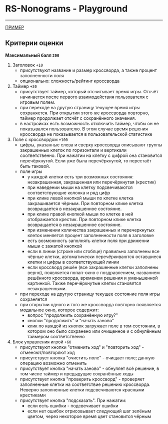 # RS-Nonograms - Playground

---

[ПРИМЕР](https://www.nonograms.ru/)

## Критерии оценки

**Максимальный балл `200`**

1. Заголовок `+10`
   - присутствуют название и размер кроссворда, а также процент заполненности поля
   - опционально: сложность/рейтинг кроссворда
2. Таймер `+30`
   - присутствует таймер, который отсчитывает время игры. Отсчёт начинается после первого взаимодействия пользователя с игровым полем.
   - при переходе на другую страницу текущее время игры сохраняется. При открытии этого же кроссворда повторно, таймер продолжает отсчёт с сохранённого значения.
   - в настройках есть возможность отключить таймер, чтобы он не показывался пользователю. В этом случае время решения кроссворда не показывается в пользовательской статистике
3. Поле с кроссвордом `+100`
   - цифры, указанные слева и сверху кроссворда описывают группы закрашенных клеток по горизонтали и вертикали соответственно. При нажатии на клетку с цифрой она становится перечёркнутой. Если уже была перечёркнутой, то перестаёт быть таковой.
   - поле игры
      - у каждой клетки есть три возможных состояния: незакрашенная, закрашенная или перечёркнутая (крестик)
      - при наведении мыши на клетку подсвечиваются соответствующие колонка и ряд цифр
      - при клике левой кнопкой мыши по клетке клетка закрашивается чёрным. При повторном клике клетка возвращается в незакрашенное состояние.
      - при клике правой кнопкой мыши по клетке в ней отображается крестик. При повторном клике клетка возвращается в незакрашенное состояние.
      - при изменении количества закрашенных и перечеркнутых клеток меняется процент заполненности поля в заголовке
      - есть возможность заполнять клетки поля при движении мыши с зажатой кнопкой
      - если в линии (строке или стоблце) правильно заполнены все чёрные клетки, автоматически перечёркиваются оставшиеся клетки и цифры в соответствующей линии
      - если кроссворд решён (все закрашенные клетки заполнены верно), появляется попап-окно с поздравлением, названием решённого кроссворда, временем решения и уменьшенной картинкой. Также перечёркнутые клетки становятся незакрашенными.
    - при переходе на другую страницу текущее состояние поля игры сохраняется
    - при открытии одного и того же кроссворда повторно появляется модальное окно, которое содержит:
      - вопрос "продолжить сохранённую игру?"
      - кнопки "продолжить" и "начать заново"
      - клик по каждой из кнопок загружает поле в том состоянии, в котором оно было сохранено или очищенное и с обнулённым таймером соответственно
4. Блок управления игрой `+60`
   - присутствуют кнопки "отменить ход" и "повторить ход" - отменяют/повторяют ход
   - присутствует кнопка "очистить поле" - очищает поле; данную операцию возможно отменить
   - присутствует кнопка "начать заново" - обнуляет всё решение, в том числе таймер и предыдущие сохранённые ходы
   - присутствует кнопка "проверить кроссворд" - проверяет заполненные клетки на соответствие решению кроссворда. Неверно заполненные клетки подсвечиваются красными крестиками
   - присутствует кнопка "подсказать". При нажатии:
      - если есть ошибки - подсвечивает ошибки
      - если нет ошибок отрисовывает следующий шаг зелёным цветом, через некоторое время цвет становится чёрным
